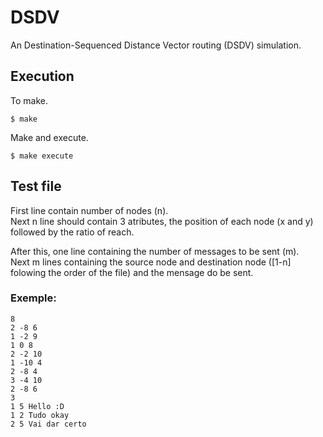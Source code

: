 
# DSDV   
An Destination-Sequenced Distance Vector routing (DSDV) simulation.
## Execution  
To make.  

```console
$ make
```
Make and execute.  
```console
$ make execute
```

## Test file  
First line contain number of nodes (n).  
Next n line should contain 3 atributes, the position of each node (x and y) followed by the ratio of reach.  

After this, one line containing the number of messages to be sent (m).  
Next m lines containing the source node and destination node ([1-n] folowing the order of the file) and the mensage do be sent.  
### Exemple:  
```
8
2 -8 6
1 -2 9
1 0 8
2 -2 10
1 -10 4
2 -8 4
3 -4 10
2 -8 6
3
1 5 Hello :D
1 2 Tudo okay
2 5 Vai dar certo

```
